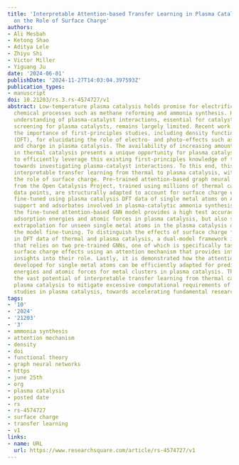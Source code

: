 ```yaml
---
title: 'Interpretable Attention-based Transfer Learning in Plasma Catalysis: A Study
  on the Role of Surface Charge'
authors:
- Ali Mesbah
- Ketong Shao
- Aditya Lele
- Zhiyu Shi
- Victor Miller
- Yiguang Ju
date: '2024-06-01'
publishDate: '2024-11-27T14:03:04.397593Z'
publication_types:
- manuscript
doi: 10.21203/rs.3.rs-4574727/v1
abstract: Low-temperature plasma catalysis holds promise for electrification of energy-intensive
  chemical processes such as methane reforming and ammonia synthesis. However, fundamental
  understanding of plasma-catalyst interactions, essential for catalyst design and
  screening for plasma catalysts, remains largely limited. Recent work has demonstrated
  the importance of first-principles studies, including density functional theory
  (DFT), for elucidating the role of electro- and photo-effects such as electric field
  and charge in plasma catalysis. The availability of increasing amounts of DFT data
  in thermal catalysis presents a unique opportunity for plasma catalysis research
  to efficiently leverage this existing first-principles knowledge of thermal catalysis
  towards investigating plasma-catalyst interactions. To this end, this paper investigates
  interpretable transfer learning from thermal to plasma catalysis, with a focus on
  the role of surface charge. Pre-trained attention-based graph neural networks (GNNs)
  from the Open Catalysis Project, trained using millions of thermal catalysis DFT
  data points, are structurally adapted to account for surface charge effects and
  fine-tuned using plasma catalysis DFT data of single metal atoms on Al$_2$O$_3$
  support and adsorbates involved in plasma-catalytic ammonia synthesis. Not only
  the fine-tuned attention-based GNN model provides a high test accuracy for predicting
  adsorption energies and atomic forces in plasma catalysis, but also shows adequate
  extrapolation for unseen single metal atoms in the plasma catalysis data used for
  the model fine-tuning. To distinguish the effects of surface charge from other dissimilarities
  in DFT data of thermal and plasma catalysis, a dual-model framework is presented
  that relies on two pre-trained GNNs, one of which is specifically tasked to capture
  surface charge effects using an attention mechanism that provides interpretable
  insights into their role. Lastly, it is demonstrated how the attention-based GNNs
  developed for single metal atoms can be efficiently adapted for predicting adsorption
  energies and atomic forces for metal clusters in plasma catalysis. This work highlights
  the vast potential of interpretable transfer learning from thermal catalysis to
  plasma catalysis to mitigate excessive computational requirements of first-principles
  studies in plasma catalysis, towards accelerating fundamental research in this domain.
tags:
- '10'
- '2024'
- '21203'
- '3'
- ammonia synthesis
- attention mechanism
- density
- doi
- functional theory
- graph neural networks
- https
- june 25th
- org
- plasma catalysis
- posted date
- rs
- rs-4574727
- surface charge
- transfer learning
- v1
links:
- name: URL
  url: https://www.researchsquare.com/article/rs-4574727/v1
---
```


